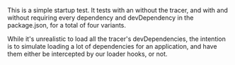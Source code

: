 This is a simple startup test. It tests with an without the tracer, and with
and without requiring every dependency and devDependency in the package.json,
for a total of four variants.

While it's unrealistic to load all the tracer's devDependencies, the intention
is to simulate loading a lot of dependencies for an application, and have them
either be intercepted by our loader hooks, or not.

